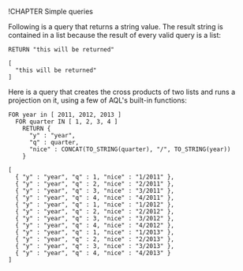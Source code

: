 !CHAPTER Simple queries

Following is a query that returns a string value. The result string is contained in a list
because the result of every valid query is a list:

    RETURN "this will be returned"

    [ 
      "this will be returned" 
    ]


Here is a query that creates the cross products of two lists and runs a projection 
on it, using a few of AQL's built-in functions:

    FOR year in [ 2011, 2012, 2013 ]
      FOR quarter IN [ 1, 2, 3, 4 ]
        RETURN { 
          "y" : "year", 
          "q" : quarter, 
          "nice" : CONCAT(TO_STRING(quarter), "/", TO_STRING(year)) 
        }

    [ 
      { "y" : "year", "q" : 1, "nice" : "1/2011" }, 
      { "y" : "year", "q" : 2, "nice" : "2/2011" }, 
      { "y" : "year", "q" : 3, "nice" : "3/2011" }, 
      { "y" : "year", "q" : 4, "nice" : "4/2011" }, 
      { "y" : "year", "q" : 1, "nice" : "1/2012" }, 
      { "y" : "year", "q" : 2, "nice" : "2/2012" }, 
      { "y" : "year", "q" : 3, "nice" : "3/2012" }, 
      { "y" : "year", "q" : 4, "nice" : "4/2012" }, 
      { "y" : "year", "q" : 1, "nice" : "1/2013" }, 
      { "y" : "year", "q" : 2, "nice" : "2/2013" }, 
      { "y" : "year", "q" : 3, "nice" : "3/2013" }, 
      { "y" : "year", "q" : 4, "nice" : "4/2013" } 
    ]

